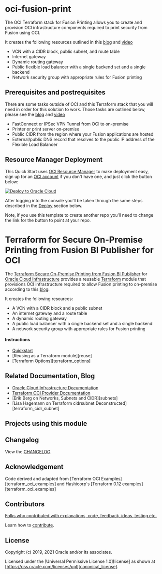 # oci-fusion-print

The OCI Terraform stack for Fusion Printing allows you to create and provision OCI infrastructure components required to print security from Fusion using OCI.  

It creates the following resources outlined in this [blog] and [video] 

* VCN with a CIDR block, public subnet, and route table
* Internet gateway
* Dynamic routing gateway
* Public flexible load balancer with a single backend set and a single backend
* Network security group with appropriate rules for Fusion printing

## Prerequisites and postrequisites

There are some tasks outside of OCI and this Terraform stack that you will need in order for this solution to work.  Those tasks are outlined below, please see the [blog] and [video] 

* FastConnect or IPSec VPN Tunnel from OCI to on-premise
* Printer or print server on-premise
* Public CIDR from the region where your Fusion applications are hosted
* External/public DNS record that resolves to the public IP address of the Flexible Load Balancer

## Resource Manager Deployment

This Quick Start uses [OCI Resource Manager](https://docs.cloud.oracle.com/iaas/Content/ResourceManager/Concepts/resourcemanager.htm) to make deployment easy, sign up for an [OCI account](https://cloud.oracle.com/en_US/tryit) if you don't have one, and just click the button below:

[![Deploy to Oracle Cloud](https://oci-resourcemanager-plugin.plugins.oci.oraclecloud.com/latest/deploy-to-oracle-cloud.svg)](https://cloud.oracle.com/resourcemanager/stacks/create?region=home&zipUrl=https://github.com/oracle-quickstart/oci-fusion-print/archive/master.zip)

After logging into the console you'll be taken through the same steps described
in the [Deploy](#deploy) section below.


Note, if you use this template to create another repo you'll need to change the link for the button to point at your repo.



# Terraform for Secure On-Premise Printing from Fusion BI Publisher for OCI

The [Terraform Secure On-Premise Printing from Fusion BI Publisher][repo] for [Oracle Cloud Infrastructure][OCI] provides a reusable [Terraform][terraform] module that provisions OCI infrastructure required to allow Fusion printing to on-premise according to this [blog].

It creates the following resources:

* A VCN with a CIDR block and a public subnet
* An internet gateway and a route table
* A dynamic routing gateway
* A public load balancer with a single backend set and a single backend
* A network security group with appropriate rules for Fusion printing



#### Instructions

* [Quickstart][quickstart]
* [Reusing as a Terraform module][reuse]
* [Terraform Options][terraform_options]

## Related Documentation, Blog

* [Oracle Cloud Infrastructure Documentation][oci_documentation]
* [Terraform OCI Provider Documentation][terraform_oci]
* [Erik Berg on Networks, Subnets and CIDR][subnets]
* [Lisa Hagemann on Terraform cidrsubnet Deconstructed][terraform_cidr_subnet]

## Projects using this module

## Changelog

View the [CHANGELOG][changelog].

## Acknowledgement

Code derived and adapted from [Terraform OCI Examples][terraform_oci_examples] and Hashicorp's [Terraform 0.12 examples][terraform_oci_examples]

## Contributors

[Folks who contributed with explanations, code, feedback, ideas, testing etc.][contributors]

Learn how to [contribute][contributing].

## License

Copyright (c) 2019, 2021 Oracle and/or its associates.

Licensed under the [Universal Permissive License 1.0][license] as shown at
[https://oss.oracle.com/licenses/upl][canonical_license].

<!-- Links reference section -->
[changelog]: https://github.com/oracle-terraform-modules/terraform-oci-vcn/blob/main/CHANGELOG.adoc
[contributing]: https://github.com/oracle-terraform-modules/terraform-oci-vcn/blob/main/CONTRIBUTING.adoc
[contributors]: https://github.com/oracle-terraform-modules/terraform-oci-vcn/blob/main/CONTRIBUTORS.adoc
[docs]: https://github.com/oracle-terraform-modules/terraform-oci-vcn/tree/main/docs

[blog]: https://www.ateam-oracle.com/post/using-oci-for-secure-on-prem-printing-from-oracle-fusion-bi-publisher
[video]: https://www.youtube.com/watch?v=6xJo-njF1r0

[oci]: https://cloud.oracle.com/cloud-infrastructure
[oci_documentation]: https://docs.cloud.oracle.com/iaas/Content/home.htm

[oracle]: https://www.oracle.com
[prerequisites]: https://github.com/oracle-terraform-modules/terraform-oci-vcn/blob/main/docs/prerequisites.adoc

[quickstart]: https://github.com/oracle-terraform-modules/terraform-oci-vcn/blob/main/docs/quickstart.adoc
[repo]: https://github.com/oracle-quickstart/oci-fusion-print
[terraform]: https://www.terraform.io
[terraform_oci]: https://www.terraform.io/docs/providers/oci/index.html
<!-- Links reference section -->